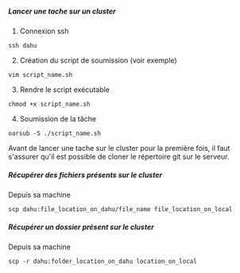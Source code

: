 ##### Lancer une tache sur un cluster
1. Connexion ssh
``` 
ssh dahu
```
2. Création du script de soumission (voir exemple)
``` 
vim script_name.sh
```
3. Rendre le script exécutable
``` 
chmod +x script_name.sh
```
4. Soumission de la tâche
``` 
oarsub -S ./script_name.sh
```
Avant de lancer une tache sur le cluster pour la première fois, il faut s'assurer qu'il est possible de cloner le répertoire git sur le serveur. 

##### Récupérer des fichiers présents sur le cluster
Depuis sa machine
``` 
scp dahu:file_location_on_dahu/file_name file_location_on_local
```

##### Récupérer un dossier présent sur le cluster
Depuis sa machine
``` 
scp -r dahu:folder_location_on_dahu location_on_local
```